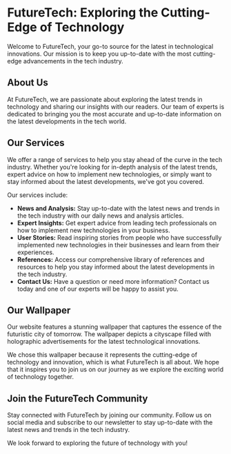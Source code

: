 <!--font:IBM Plex Sans-->

# FutureTech: Exploring the Cutting-Edge of Technology

Welcome to FutureTech, your go-to source for the latest in technological innovations. Our mission is to keep you up-to-date with the most cutting-edge advancements in the tech industry.

## About Us

At FutureTech, we are passionate about exploring the latest trends in technology and sharing our insights with our readers. Our team of experts is dedicated to bringing you the most accurate and up-to-date information on the latest developments in the tech world.

## Our Services

We offer a range of services to help you stay ahead of the curve in the tech industry. Whether you're looking for in-depth analysis of the latest trends, expert advice on how to implement new technologies, or simply want to stay informed about the latest developments, we've got you covered.

Our services include:

- **News and Analysis:** Stay up-to-date with the latest news and trends in the tech industry with our daily news and analysis articles.
- **Expert Insights:** Get expert advice from leading tech professionals on how to implement new technologies in your business.
- **User Stories:** Read inspiring stories from people who have successfully implemented new technologies in their businesses and learn from their experiences.
- **References:** Access our comprehensive library of references and resources to help you stay informed about the latest developments in the tech industry.
- **Contact Us:** Have a question or need more information? Contact us today and one of our experts will be happy to assist you.

## Our Wallpaper

Our website features a stunning wallpaper that captures the essence of the futuristic city of tomorrow. The wallpaper depicts a cityscape filled with holographic advertisements for the latest technological innovations.

We chose this wallpaper because it represents the cutting-edge of technology and innovation, which is what FutureTech is all about. We hope that it inspires you to join us on our journey as we explore the exciting world of technology together.

## Join the FutureTech Community

Stay connected with FutureTech by joining our community. Follow us on social media and subscribe to our newsletter to stay up-to-date with the latest news and trends in the tech industry.

We look forward to exploring the future of technology with you!

<!--

Write me content for website with wallpaper which alt text is:

"A futuristic city with holographic advertisements for a tech or innovation website"

The name/title of the page should not be 1:1 copy of the alt text but rather a real content of the website which is using this wallpaper.

- Use markdown format 
- Start with heading
- Heading should be short and concise
- The content should look like a real website 
- The website should not be about the wallpaper, wallpaper is just a related background
- Heading should be contain work "wallpaper" or "background"
- Include real sections like references, contact, user stories, etc. use things relevant to the page purpose.
- Feel free to use structure like headings, bullets, numbering, blockquotes, paragraphs, horizontal lines, etc.
- You can use formatting like bold or _italic_
- You can include UTF-8 emojis
- Links should be only #hash anchors (and you can refer to the document itself)
- Do not include images


---


# FutureTech: Exploring the Cutting-Edge of Technology

Welcome to FutureTech, your go-to source for the latest in technological innovations. Our mission is to keep you up-to-date with the most cutting-edge advancements in the tech industry.

## About Us

At FutureTech, we are passionate about exploring the latest trends in technology and sharing our insights with our readers. Our team of experts is dedicated to bringing you the most accurate and up-to-date information on the latest developments in the tech world.

## Our Services

We offer a range of services to help you stay ahead of the curve in the tech industry. Whether you're looking for in-depth analysis of the latest trends, expert advice on how to implement new technologies, or simply want to stay informed about the latest developments, we've got you covered.

Our services include:

- **News and Analysis:** Stay up-to-date with the latest news and trends in the tech industry with our daily news and analysis articles.
- **Expert Insights:** Get expert advice from leading tech professionals on how to implement new technologies in your business.
- **User Stories:** Read inspiring stories from people who have successfully implemented new technologies in their businesses and learn from their experiences.
- **References:** Access our comprehensive library of references and resources to help you stay informed about the latest developments in the tech industry.
- **Contact Us:** Have a question or need more information? Contact us today and one of our experts will be happy to assist you.

## Our Wallpaper

Our website features a stunning wallpaper that captures the essence of the futuristic city of tomorrow. The wallpaper depicts a cityscape filled with holographic advertisements for the latest technological innovations.

We chose this wallpaper because it represents the cutting-edge of technology and innovation, which is what FutureTech is all about. We hope that it inspires you to join us on our journey as we explore the exciting world of technology together.

## Join the FutureTech Community

Stay connected with FutureTech by joining our community. Follow us on social media and subscribe to our newsletter to stay up-to-date with the latest news and trends in the tech industry.

We look forward to exploring the future of technology with you!

-->
